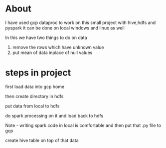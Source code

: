 # About

I have used gcp dataproc to work on this small project with hive,hdfs and pyspark
it can be done on local windows and linux as well

In this we have two things to do on data

1. remove the rows which have unknown value
2. put mean of data inplace of null values

# steps in project

first load data into gcp home

then create directory in hdfs

put data from local to hdfs

do spark processing on it and load back to hdfs

Note - writing spark code in local is comfortable and then put that .py file to gcp

create hive table on top of that data

